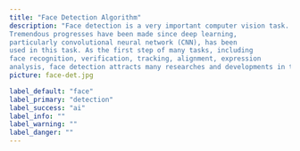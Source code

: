 ```yaml
---
title: "Face Detection Algorithm"
description: "Face detection is a very important computer vision task.
Tremendous progresses have been made since deep learning,
particularly convolutional neural network (CNN), has been
used in this task. As the first step of many tasks, including
face recognition, verification, tracking, alignment, expression
analysis, face detection attracts many researches and developments in the academia and the industry."
picture: face-det.jpg

label_default: "face" 
label_primary: "detection"
label_success: "ai"
label_info: ""
label_warning: ""
label_danger: ""
---
```

